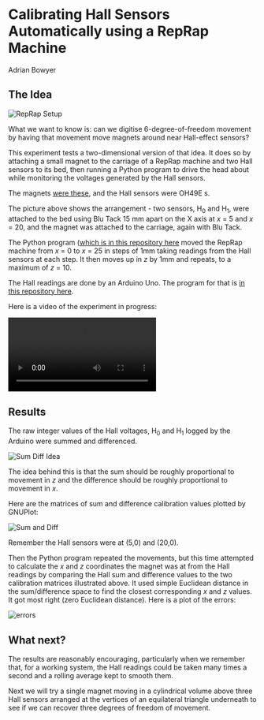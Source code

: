 # Calibrating Hall Sensors Automatically using a RepRap Machine

Adrian Bowyer


## The Idea

![RepRap Setup](https://github.com/RepRapLtd/6DInput/tree/main/RepRapLtd/Experiments/HallCalibration/reprap-setup.jpg)

What we want to know is: can we digitise 6-degree-of-freedom movement by having that movement move magnets around near Hall-effect sensors?

This experiment tests a two-dimensional version of that idea.  It does so by attaching a small magnet to the carriage of a RepRap machine and two Hall sensors to its bed, then running a Python program to drive the head about while monitoring the voltages generated by the Hall sensors.

The magnets [were these](https://www.amazon.co.uk/gp/product/B00TACH0P2), and the Hall sensors were OH49E s.

The picture above shows the arrangement - two sensors, H<sub>0</sub> and H<sub>1</sub>, were attached to the bed using Blu Tack 15 mm apart on the X axis at *x* = 5 and *x* = 20, and the magnet was attached to the carriage, again with Blu Tack.

The Python program ([which is in this repository here](https://github.com/RepRapLtd/6DInput/tree/main/RepRapLtd/Software/CalibrationMapPython) moved the RepRap machine from *x* = 0 to *x* = 25 in steps of 1mm taking readings from the Hall sensors at each step. It then moves up in *z* by 1mm and repeats, to a maximum of *z* = 10.

The Hall readings are done by an Arduino Uno. The program for that is [in this repository here](https://github.com/RepRapLtd/6DInput/tree/main/RepRapLtd/Software/CalibrationMapArduino).

Here is a video of the experiment in progress:

![RepRap Setup](https://github.com/RepRapLtd/6DInput/tree/main/RepRapLtd/Experiments/HallCalibration/running-experiment.mp4)

## Results

The raw integer values of the Hall voltages, H<sub>0</sub> and H<sub>1</sub> logged by the Arduino were summed and differenced.

![Sum Diff Idea](https://github.com/RepRapLtd/6DInput/blob/main/RepRapLtd/Ideas/hall-effect-idea.jpg)

The idea behind this is that the sum should be roughly proportional to movement in *z* and the difference should be roughly proportional to movement in *x*.

Here are the matrices of sum and difference calibration values plotted by GNUPlot:

![Sum and Diff](https://github.com/RepRapLtd/6DInput/tree/main/RepRapLtd/Experiments/HallCalibration/sum-and-difference.png)

Remember the Hall sensors were at (5,0) and (20,0).

Then the Python program repeated the movements, but this time attempted to calculate the *x* and *z* coordinates the magnet was at from the Hall readings by comparing the Hall sum and difference values to the two calibration matrices illustrated above. It used simple Euclidean distance in the sum/difference space to find the closest corresponding *x* and *z* values.  It got most right (zero Euclidean distance).  Here is a plot of the errors:

![errors](https://github.com/RepRapLtd/6DInput/tree/main/RepRapLtd/Experiments/HallCalibration/errors.png)

## What next?

The results are reasonably encouraging, particularly when we remember that, for a working system, the Hall readings could be taken many times a second and a rolling average kept to smooth them.

Next we will try a single magnet moving in a cylindrical volume above three Hall sensors arranged at the vertices of an equilateral triangle underneath to see if we can recover three degrees of freedom of movement.


